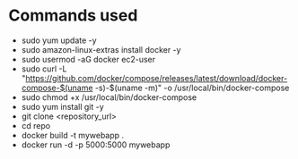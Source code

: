 # Commands used
- sudo yum update -y
- sudo amazon-linux-extras install docker -y
- sudo usermod -aG docker ec2-user
- sudo curl -L "https://github.com/docker/compose/releases/latest/download/docker-compose-$(uname -s)-$(uname -m)" -o /usr/local/bin/docker-compose
- sudo chmod +x /usr/local/bin/docker-compose
- sudo yum install git -y
- git clone <repository_url>
- cd repo
- docker build -t mywebapp .
- docker run -d -p 5000:5000 mywebapp


